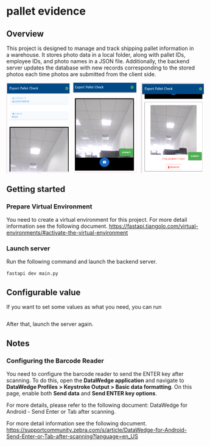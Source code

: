 # pallet evidence


## Overview
This project is designed to manage and track shipping pallet information in a warehouse. It stores photo data in a local folder, along with pallet IDs, employee IDs, and photo names in a JSON file. Additionally, the backend server updates the database with new records corresponding to the stored photos each time photos are submitted from the client side.

<div style="display: flex; flex-direction: row;">
    <img src="./pictures_for_README/01.png" alt="Image 1" style="width: 33%; margin-right: 10px;">
    <img src="./pictures_for_README/02.png" alt="Image 2" style="width: 33%; margin-right: 10px;">
    <img src="./pictures_for_README/03.png" alt="Image 3" style="width: 33%;">
</div>

## Getting started
### Prepare Virtual Environment
You need to create a virtual environment for this project. 
For more detail information see the following document. https://fastapi.tiangolo.com/virtual-environments/#activate-the-virtual-environment


### Launch server

Run the following command and launch the backend server.
```
fastapi dev main.py
```


## Configurable value
If you want to set some values as what you need, you can run 
```

``` 
After that, launch the server again.

## Notes 
### Configuring the Barcode Reader
You need to configure the barcode reader to send the ENTER key after scanning. To do this, open the **DataWedge application** and navigate to **DataWedge Profiles > Keystroke Output > Basic data formatting**. On this page, enable both **Send data** and **Send ENTER key options**.

For more details, please refer to the following document: DataWedge for Android - Send Enter or Tab after scanning.



For more detail information see the following document. https://supportcommunity.zebra.com/s/article/DataWedge-for-Android-Send-Enter-or-Tab-after-scanning?language=en_US
